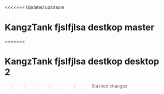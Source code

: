 <<<<<<< Updated upstream
# KangzTank fjslfjlsa destkop master
=======
# KangzTank fjslfjlsa destkop desktop 2
>>>>>>> Stashed changes
